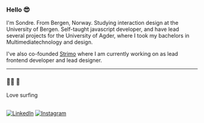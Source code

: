 ### Hello 😎


I'm Sondre. From Bergen, Norway. Studying interaction design at the University of Bergen.
Self-taught javascript developer, and have lead several projects for the University of Agder, where I took my bachelors in Multimediatechnology and design.

I've also co-founded [Strimo](https://strimo.no) where I am currently working on as lead frontend developer and lead designer.

___

### 🏄‍♂️ 🐢 
Love surfing
<br />
<br />

<a href="https://www.linkedin.com/in/sondre-moldskred-netteland/" target="_blank"><img src="https://img.shields.io/badge/LinkedIn-%230077B5.svg?&style=flat-square&logo=linkedin&logoColor=white" alt="LinkedIn"></a>
<a href="https://www.instagram.com/noise.displacement/" target="_blank"><img src="https://img.shields.io/badge/Instagram-%23E4405F.svg?&style=flat-square&logo=instagram&logoColor=white" alt="Instagram"></a>
<!--
**noise-displacement/noise-displacement** is a ✨ _special_ ✨ repository because its `README.md` (this file) appears on your GitHub profile.

Here are some ideas to get you started:

- 🔭 I’m currently working on ...
- 🌱 I’m currently learning ...
- 👯 I’m looking to collaborate on ...
- 🤔 I’m looking for help with ...
- 💬 Ask me about ...
- 📫 How to reach me: ...
- 😄 Pronouns: ...
- ⚡ Fun fact: ...
-->
